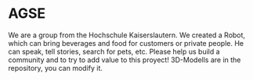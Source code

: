 # AGSE
We are a group from the Hochschule Kaiserslautern. We created a Robot, which can bring beverages and food for customers or private people. He can speak, tell stories, search for pets, etc.
Please help us build a community and to try to add value to this proyect!
3D-Modells are in the repository, you can modify it. 
